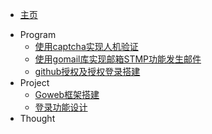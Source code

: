 * [主页](/README.md)



- Program
    * [使用captcha实现人机验证](/program/0524w1.md)
    * [使用gomail库实现邮箱STMP功能发生邮件](/program/SendEmailBySMTP.md)
    * [github授权及授权登录搭建](/program/githublogin.md)
- Project
    * [Goweb框架搭建](/project/goweb.md)
    * [登录功能设计](/project/login.md)
- Thought

